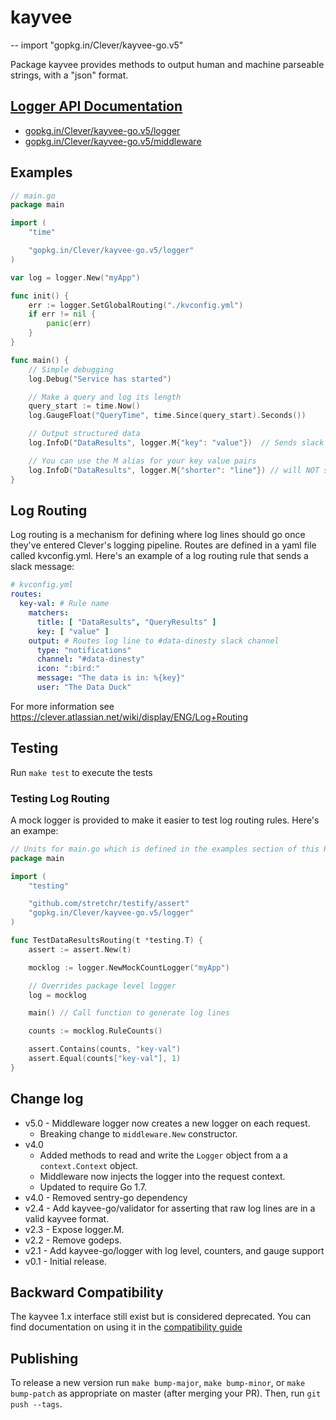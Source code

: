 # kayvee
--
    import "gopkg.in/Clever/kayvee-go.v5"

Package kayvee provides methods to output human and machine parseable strings,
with a "json" format.

## [Logger API Documentation](./logger)

* [gopkg.in/Clever/kayvee-go.v5/logger](https://godoc.org/gopkg.in/Clever/kayvee-go.v5/logger)
* [gopkg.in/Clever/kayvee-go.v5/middleware](https://godoc.org/gopkg.in/Clever/kayvee-go.v5/middleware)

## Examples

```go
// main.go
package main

import (
    "time"

    "gopkg.in/Clever/kayvee-go.v5/logger"
)

var log = logger.New("myApp")

func init() {
    err := logger.SetGlobalRouting("./kvconfig.yml")
    if err != nil {
        panic(err)
    }
}

func main() {
    // Simple debugging
    log.Debug("Service has started")

    // Make a query and log its length
    query_start := time.Now()
    log.GaugeFloat("QueryTime", time.Since(query_start).Seconds())

    // Output structured data
    log.InfoD("DataResults", logger.M{"key": "value"})  // Sends slack message (see Log Routing)

    // You can use the M alias for your key value pairs
    log.InfoD("DataResults", logger.M{"shorter": "line"}) // will NOT send slack message
}
```

## Log Routing

Log routing is a mechanism for defining where log lines should go once they've entered Clever's logging pipeline.   Routes are defined in a yaml file called kvconfig.yml.  Here's an example of a log routing rule that sends a slack message:

```yaml
# kvconfig.yml
routes:
  key-val: # Rule name
    matchers:
      title: [ "DataResults", "QueryResults" ]
      key: [ "value" ]
    output: # Routes log line to #data-dinesty slack channel
      type: "notifications"
      channel: "#data-dinesty"
      icon: ":bird:"
      message: "The data is in: %{key}"
      user: "The Data Duck"
```

For more information see https://clever.atlassian.net/wiki/display/ENG/Log+Routing

## Testing

Run `make test` to execute the tests

### Testing Log Routing

A mock logger is provided to make it easier to test log routing rules.  Here's an exampe:

```go
// Units for main.go which is defined in the examples section of this README
package main

import (
    "testing"

    "github.com/stretchr/testify/assert"
    "gopkg.in/Clever/kayvee-go.v5/logger"
)

func TestDataResultsRouting(t *testing.T) {
    assert := assert.New(t)

    mocklog := logger.NewMockCountLogger("myApp")

    // Overrides package level logger
    log = mocklog

    main() // Call function to generate log lines

    counts := mocklog.RuleCounts()

    assert.Contains(counts, "key-val")
    assert.Equal(counts["key-val"], 1)
}
```


## Change log

- v5.0 - Middleware logger now creates a new logger on each request.
  - Breaking change to `middleware.New` constructor.
- v4.0
  - Added methods to read and write the `Logger` object from a a `context.Context` object.
  - Middleware now injects the logger into the request context.
  - Updated to require Go 1.7.
- v4.0 - Removed sentry-go dependency
- v2.4 - Add kayvee-go/validator for asserting that raw log lines are in a valid kayvee format.
- v2.3 - Expose logger.M.
- v2.2 - Remove godeps.
- v2.1 - Add kayvee-go/logger with log level, counters, and gauge support
- v0.1 - Initial release.

## Backward Compatibility

The kayvee 1.x interface still exist but is considered deprecated. You can find documentation on using it in the [compatibility guide](./compatibility.md)

## Publishing

To release a new version run `make bump-major`, `make bump-minor`, or `make
bump-patch` as appropriate on master (after merging your PR). Then, run `git
push --tags`.
